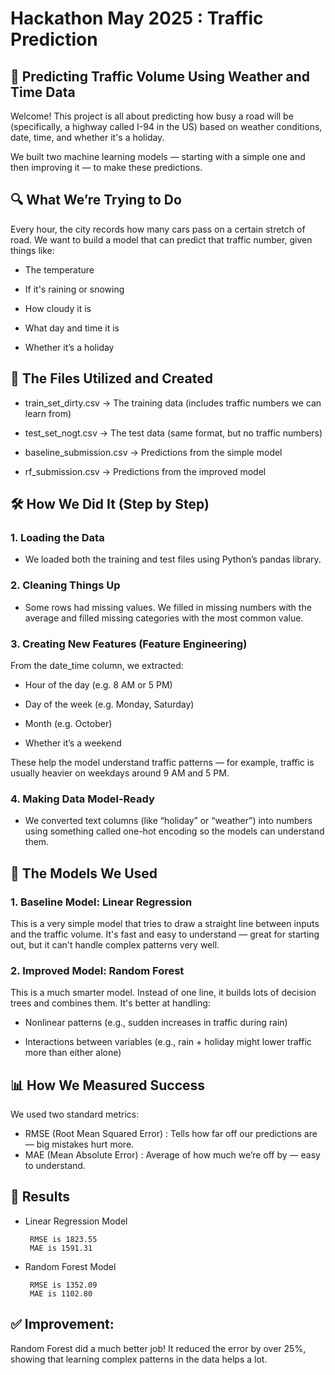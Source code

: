 # Hackathon May 2025 : Traffic Prediction 

<h2>🚗 Predicting Traffic Volume Using Weather and Time Data</h2>

Welcome! This project is all about predicting how busy a road will be (specifically, a highway called I-94 in the US) based on weather conditions, date, time, and whether it's a holiday.

We built two machine learning models — starting with a simple one and then improving it — to make these predictions.

<h2>🔍 What We’re Trying to Do</h2>

Every hour, the city records how many cars pass on a certain stretch of road. We want to build a model that can predict that traffic number, given things like:

- The temperature

- If it's raining or snowing

- How cloudy it is

- What day and time it is

- Whether it’s a holiday

<h2>📁 The Files Utilized and Created </h2>

- train_set_dirty.csv → The training data (includes traffic numbers we can learn from)

- test_set_nogt.csv → The test data (same format, but no traffic numbers)

- baseline_submission.csv → Predictions from the simple model

- rf_submission.csv → Predictions from the improved model

<h2>🛠️ How We Did It (Step by Step)</h2>

<h3>1. Loading the Data</h3>

- We loaded both the training and test files using Python’s pandas library.

<h3>2. Cleaning Things Up</h3>

- Some rows had missing values. We filled in missing numbers with the average and filled missing categories with the most common value.

<h3>3. Creating New Features (Feature Engineering)</h3>

From the date_time column, we extracted:

- Hour of the day (e.g. 8 AM or 5 PM)

- Day of the week (e.g. Monday, Saturday)

- Month (e.g. October)

- Whether it’s a weekend

These help the model understand traffic patterns — for example, traffic is usually heavier on weekdays around 9 AM and 5 PM.

<h3>4. Making Data Model-Ready</h3>

- We converted text columns (like “holiday” or “weather”) into numbers using something called one-hot encoding so the models can understand them.

<h2>🤖 The Models We Used</h2>

<h3> 1. Baseline Model: Linear Regression</h3>

This is a very simple model that tries to draw a straight line between inputs and the traffic volume. It's fast and easy to understand — great for starting out, but it can't handle complex patterns very well.

<h3>2. Improved Model: Random Forest</h3>

This is a much smarter model. Instead of one line, it builds lots of decision trees and combines them. It's better at handling:

- Nonlinear patterns (e.g., sudden increases in traffic during rain)

- Interactions between variables (e.g., rain + holiday might lower traffic more than either alone)

<h2>📊 How We Measured Success</h2>

We used two standard metrics:

- RMSE (Root Mean Squared Error) :	Tells how far off our predictions are — big mistakes hurt more.
- MAE (Mean Absolute Error) :	Average of how much we’re off by — easy to understand.

<h2>🏁 Results</h2>

- Linear Regression Model
  
       RMSE is 1823.55	
       MAE is 1591.31

- Random Forest Model

       RMSE is 1352.09
       MAE is 1102.80

<h2>✅ Improvement: </h2>

Random Forest did a much better job! It reduced the error by over 25%, showing that learning complex patterns in the data helps a lot.

